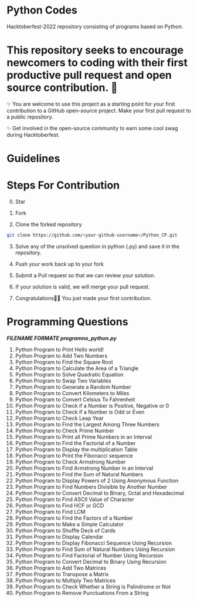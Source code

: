 # Python Codes

Hacktoberfest-2022 repository consisting of programs based on Python.

# This repository seeks to encourage newcomers to coding with their first productive pull request and open source contribution. 🥳

✨ You are welcome to use this project as a starting point for your first contribution to a GitHub open-source project. Make your first pull request to a public repository.

✨ Get involved in the open-source community to earn some cool swag during Hacktoberfest.

# Guidelines

# Steps For Contribution

0. Star 

1. Fork

2. Clone the forked repository
```bash
git clone https://github.com/<your-github-username>/Python_CP.git
```

3. Solve any of the unsolved question in python (.py) and save it in the repository.

4. Push your work back up to your fork

5. Submit a Pull request so that we can review your solution.

6. If your solution is valid, we will merge your pull request.

7. Congratulations🎉🎉 You just made your first contribution.

# Programming Questions

***FILENAME FORMATE programno_python.py***

1.	Python Program to Print Hello world!
2.	Python Program to Add Two Numbers
3.	Python Program to Find the Square Root
4.	Python Program to Calculate the Area of a Triangle
5.	Python Program to Solve Quadratic Equation
6.	Python Program to Swap Two Variables
7.	Python Program to Generate a Random Number
8.	Python Program to Convert Kilometers to Miles
9.	Python Program to Convert Celsius To Fahrenheit
10.	Python Program to Check if a Number is Positive, Negative or 0
11.	Python Program to Check if a Number is Odd or Even
12.	Python Program to Check Leap Year
13.	Python Program to Find the Largest Among Three Numbers
14.	Python Program to Check Prime Number
15.	Python Program to Print all Prime Numbers in an Interval
16.	Python Program to Find the Factorial of a Number
17.	Python Program to Display the multiplication Table
18.	Python Program to Print the Fibonacci sequence
19.	Python Program to Check Armstrong Number
20.	Python Program to Find Armstrong Number in an Interval
21.	Python Program to Find the Sum of Natural Numbers
22.	Python Program to Display Powers of 2 Using Anonymous Function
23.	Python Program to Find Numbers Divisible by Another Number
24.	Python Program to Convert Decimal to Binary, Octal and Hexadecimal
25.	Python Program to Find ASCII Value of Character
26.	Python Program to Find HCF or GCD
27.	Python Program to Find LCM
28.	Python Program to Find the Factors of a Number
29.	Python Program to Make a Simple Calculator
30.	Python Program to Shuffle Deck of Cards
31.	Python Program to Display Calendar
32.	Python Program to Display Fibonacci Sequence Using Recursion
33.	Python Program to Find Sum of Natural Numbers Using Recursion
34.	Python Program to Find Factorial of Number Using Recursion
35.	Python Program to Convert Decimal to Binary Using Recursion
36.	Python Program to Add Two Matrices
37.	Python Program to Transpose a Matrix
38.	Python Program to Multiply Two Matrices
39.	Python Program to Check Whether a String is Palindrome or Not
40.	Python Program to Remove Punctuations From a String
